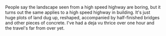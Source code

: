People say the landscape seen from a high speed highway are boring, but it turns out the same applies to a high speed highway in building. It's just huge plots of land dug up, reshaped, accompanied by half-finished bridges and other pieces of concrete. I've had a deja vu thrice over one hour and the travel's far from over yet.
